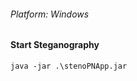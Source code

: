 ###### Platform: Windows

#### Start Steganography                    
    java -jar .\stenoPNApp.jar

